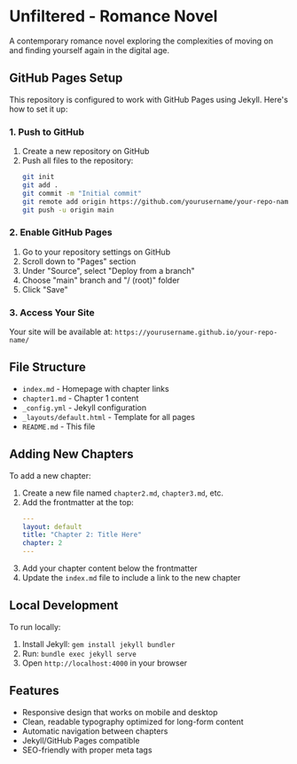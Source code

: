 # Unfiltered - Romance Novel

A contemporary romance novel exploring the complexities of moving on and finding yourself again in the digital age.

## GitHub Pages Setup

This repository is configured to work with GitHub Pages using Jekyll. Here's how to set it up:

### 1. Push to GitHub

1. Create a new repository on GitHub
2. Push all files to the repository:
   ```bash
   git init
   git add .
   git commit -m "Initial commit"
   git remote add origin https://github.com/yourusername/your-repo-name.git
   git push -u origin main
   ```

### 2. Enable GitHub Pages

1. Go to your repository settings on GitHub
2. Scroll down to "Pages" section
3. Under "Source", select "Deploy from a branch"
4. Choose "main" branch and "/ (root)" folder
5. Click "Save"

### 3. Access Your Site

Your site will be available at: `https://yourusername.github.io/your-repo-name/`

## File Structure

- `index.md` - Homepage with chapter links
- `chapter1.md` - Chapter 1 content
- `_config.yml` - Jekyll configuration
- `_layouts/default.html` - Template for all pages
- `README.md` - This file

## Adding New Chapters

To add a new chapter:

1. Create a new file named `chapter2.md`, `chapter3.md`, etc.
2. Add the frontmatter at the top:
   ```yaml
   ---
   layout: default
   title: "Chapter 2: Title Here"
   chapter: 2
   ---
   ```
3. Add your chapter content below the frontmatter
4. Update the `index.md` file to include a link to the new chapter

## Local Development

To run locally:

1. Install Jekyll: `gem install jekyll bundler`
2. Run: `bundle exec jekyll serve`
3. Open `http://localhost:4000` in your browser

## Features

- Responsive design that works on mobile and desktop
- Clean, readable typography optimized for long-form content
- Automatic navigation between chapters
- Jekyll/GitHub Pages compatible
- SEO-friendly with proper meta tags
